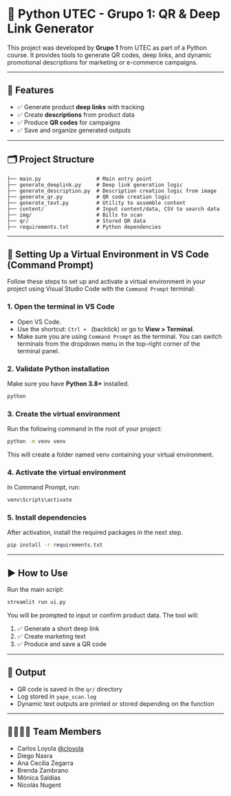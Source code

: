 # 🔗 Python UTEC - Grupo 1: QR & Deep Link Generator

This project was developed by **Grupo 1** from UTEC as part of a Python course. It provides tools to generate QR codes, deep links, and dynamic promotional descriptions for marketing or e-commerce campaigns.

---

## 🚀 Features

- ✅ Generate product **deep links** with tracking
- ✅ Create **descriptions** from product data
- ✅ Produce **QR codes** for campaigns
- ✅ Save and organize generated outputs

---

## 🗂 Project Structure

```
├── main.py                  # Main entry point
├── generate_deeplink.py     # Deep link generation logic
├── generate_description.py  # Description creation logic from image
├── generate_qr.py           # QR code creation logic
├── generate_text.py         # Utility to assemble content
├── content/                 # Input content/data, CSV to search data
├── img/                     # Bills to scan
├── qr/                      # Stored QR data
├── requirements.txt         # Python dependencies
```

---

## 🔧 Setting Up a Virtual Environment in VS Code (Command Prompt)

Follow these steps to set up and activate a virtual environment in your project using Visual Studio Code with the `Command Prompt` terminal:

### 1. Open the terminal in VS Code
- Open VS Code.
- Use the shortcut: `Ctrl + ` (backtick) or go to **View > Terminal**.
- Make sure you are using `Command Prompt` as the terminal. You can switch terminals from the dropdown menu in the top-right corner of the terminal panel.

### 2. Validate Python installation
Make sure you have **Python 3.8+** installed.

```bash
python
```

### 3. Create the virtual environment
Run the following command in the root of your project:

```bash
python -m venv venv
```
This will create a folder named venv containing your virtual environment.


### 4. Activate the virtual environment
In Command Prompt, run:

```bash
venv\Scripts\activate
```

### 5. Install dependencies
After activation, install the required packages in the next step.

```bash
pip install -r requirements.txt
```

---

## ▶️ How to Use

Run the main script:

```bash
streamlit run ui.py
```

You will be prompted to input or confirm product data. The tool will:

1. ✅ Generate a short deep link  
2. ✅ Create marketing text  
3. ✅ Produce and save a QR code  

---

## 📁 Output

- QR code is saved in the `qr/` directory  
- Log stored in `yape_scan.log`
- Dynamic text outputs are printed or stored depending on the function  

---

## 👨‍👩‍👧‍👦 Team Members

- Carlos Loyola [@cloyola](https://github.com/cloyola)  
- Diego Nasra  
- Ana Cecilia Zegarra 
- Brenda Zambrano  
- Mónica Saldías  
- Nicolás Nugent  
